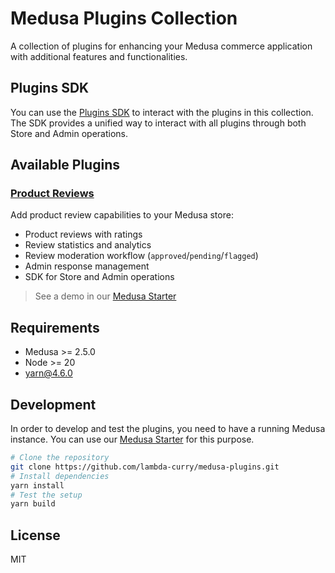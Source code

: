 # Medusa Plugins Collection

A collection of plugins for enhancing your Medusa commerce application with additional features and functionalities.

## Plugins SDK
You can use the [Plugins SDK](./packages/plugins-sdk) to interact with the plugins in this collection. The SDK provides a unified way to interact with all plugins through both Store and Admin operations.

## Available Plugins

### [Product Reviews](./plugins/product-reviews)
Add product review capabilities to your Medusa store:
- Product reviews with ratings
- Review statistics and analytics
- Review moderation workflow (`approved`/`pending`/`flagged`)
- Admin response management
- SDK for Store and Admin operations

> See a demo in our [Medusa Starter](https://github.com/lambda-curry/medusa2-starter)

## Requirements

- Medusa >= 2.5.0
- Node >= 20
- yarn@4.6.0

## Development
In order to develop and test the plugins, you need to have a running Medusa instance. You can use our [Medusa Starter](https://github.com/lambda-curry/medusa2-starter) for this purpose.

```bash
# Clone the repository
git clone https://github.com/lambda-curry/medusa-plugins.git
# Install dependencies
yarn install
# Test the setup
yarn build
```

## License

MIT

